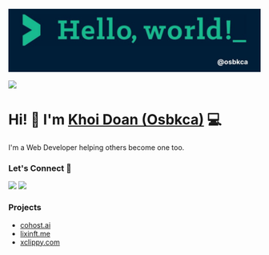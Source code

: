 ![Repository Banner](banner.jpeg)

[![](https://img.shields.io/github/followers/doankhoi?label=GitHub%20Followers)](https://github.com/doankhoi)

# Hi! 👋 I'm [Khoi Doan (Osbkca)](https://twitter.com/osbkca) 💻

I'm a Web Developer helping others become one too.

### Let's Connect 🔗

[![](https://img.shields.io/badge/linkedin-%230077B5.svg?&style=for-the-badge&logo=linkedin&logoColor=white0e76a8)](https://www.linkedin.com/in/doan-ngoc-khoi/)
[![](https://img.shields.io/badge/twitter-%230077B5.svg?&style=for-the-badge&logo=twitter&logoColor=white&color=00acee)](https://twitter.com/osbkca)


### Projects
- [cohost.ai](https://www.cohost.ai/)
- [lixinft.me](https://lixinft.me/)
- [xclippy.com](https://xclippy.com/)
